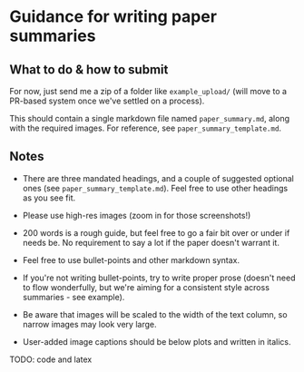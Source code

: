 # Guidance for writing paper summaries

## What to do & how to submit

For now, just send me a zip of a folder like `example_upload/` (will move to a PR-based
system once we've settled on a process).

This should contain a single markdown file named `paper_summary.md`, along with the required images.
For reference, see `paper_summary_template.md`.

## Notes

- There are three mandated headings, and a couple of suggested optional ones
(see `paper_summary_template.md`). Feel free to use other headings as you see fit.

- Please use high-res images (zoom in for those screenshots!)

- 200 words is a rough guide, but feel free to go a fair bit over or under if needs be.
No requirement to say a lot if the paper doesn't warrant it.

- Feel free to use bullet-points and other markdown syntax.

- If you're not writing bullet-points, try to write proper prose (doesn't need to flow
wonderfully, but we're aiming for a consistent style across summaries - see example).

- Be aware that images will be scaled to the width of the text column, so narrow images may look very large.

- User-added image captions should be below plots and written in italics.

TODO: code and latex
